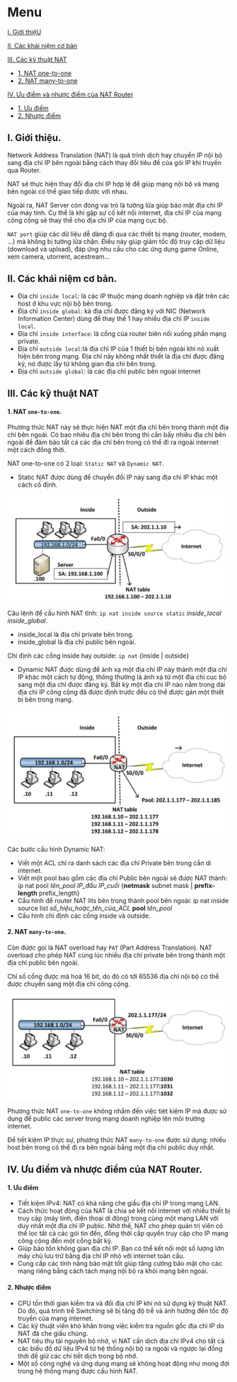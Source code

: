 # Menu
[I. Giới thiệU](#gioi_thieu)

[II. Các khái niệm cơ bản](#cac_khai_niem_co_ban)

[III. Các kỹ thuật NAT](#cac_ky_thuat_nat)
- [1. NAT one-to-one](#one-to-one)
- [2. NAT many-to-one](#many-to-one)

[IV. Ưu điểm và nhược điểm của NAT Router](#uu_diem_va_nhuoc_diem)
- [1. Ưu điểm](#uu_diem)
- [2. Nhược điểm](#nhuoc_diem)



<a name="gioi_thieu"></a>
## I. Giới thiệu.
Network Address Translation (NAT) là quá trình dịch hay chuyển IP nội bộ sang địa chỉ IP bên ngoài bằng cách thay đổi tiêu đề của gói IP khi truyền qua Router.

NAT sẽ thực hiện thay đổi địa chỉ IP hợp lệ để giúp mạng nội bộ và mạng bên ngoài có thể giao tiếp được với nhau.

Ngoài ra, NAT Server còn đóng vai trò là tường lửa giúp bảo mật địa chỉ IP của máy tính. Cụ thể là khi gặp sự cố kết nối internet, địa chỉ IP của mạng công cộng sẽ thay thể cho địa chỉ IP của mạng cục bộ.

`NAT port` giúp các dữ liệu dễ dàng đi qua các thiết bị mạng (router, modem, ...) mà không bị tường lửa chặn. Điều này giúp giảm tốc độ truy cập dữ liệu (download và upload), đáp ứng nhu cầu cho các ứng dụng game Online, xem camera, utorrent, acestream... 

<a name="cac_khai_niem_co_ban"></a>
## II. Các khái niệm cơ bản.
- Địa chỉ `inside local`: là các IP thuộc mạng doanh nghiệp và đặt trên các host ở khu vực nội bộ bên trong.
- Địa chỉ `inside global`: kà địa chỉ được đăng ký với NIC (Network Information Center) dùng để thay thế 1 hay nhiều địa chỉ IP `inside local`.
- Địa chỉ `inside interface`: là cổng của router biên nối xuống phần mạng private.
- Địa chỉ `outside local`:là địa chỉ IP của 1 thiết bị bên ngoài khi nó xuất hiện bên trong mạng. Địa chỉ này không nhất thiết là địa chỉ được đăng ký, nó được lấy từ không gian địa chỉ bên trong.
- Địa chỉ `outside global`: là các địa chỉ public bên ngoài internet

<a name="cac_ky_thuat_nat"></a>
## III. Các kỹ thuật NAT

<a name="one-to-one"></a>
#### 1. NAT `one-to-one`.
Phương thức NAT này sẽ thực hiện NAT một địa chỉ bên trong thành một địa chỉ bên ngoài. Có bao nhiêu địa chỉ bên trong thì cần bấy nhiêu địa chỉ bên ngoài để đảm bảo tất cả các địa chỉ bên trong có thể đi ra ngoài internet một cách đồng thời.

NAT one-to-one có 2 loại: `Static NAT` và `Dynamic NAT`.
- Static NAT được dùng để chuyển đổi IP này sang địa chỉ IP khác một cách cố định.

![static](Pictures/NAT/static_nat.png)

Câu lệnh để cấu hình NAT tĩnh: `ip nat inside source static` *inside_local inside_global*.
- inside_local là địa chỉ private bên trong.
- inside_global là địa chỉ public bên ngoài.

Chỉ định các cổng inside hay outside: `ip nat` {inside | outside}

- Dynamic NAT được dùng để ánh xạ một địa chỉ IP này thành một địa chỉ IP khác một cách tự động, thông thường là ánh xạ từ một địa chỉ cục bộ sang một địa chỉ được đăng ký.
Bất kỳ một địa chỉ IP nào nằm trong dải địa chỉ IP công cộng đã được định trước đều có thể được gán một thiết bị bên trong mạng.

![dynamic](Pictures/NAT/dynamic_nat.png)

Các bước cấu hình Dynamic NAT:
- Viết một ACL chỉ ra danh sách các địa chỉ Private bên trong cần di internet.
- Viết một pool bao gồm các địa chỉ Public bên ngoài sẽ được NAT thành: ip nat pool  *tên_pool IP_đầu IP_cuối* {**netmask** subnet mask | **prefix-length** prefix_length}
- Cấu hình để router NAT lits bên trong thành pool bên ngoài: ip nat inside source list *số_hiệu_hoặc_tên_của_ACL* **pool** *tên_pool*
- Cấu hình chỉ định các cổng inside và outside.

<a name="many-to-one"></a>
#### 2. NAT `many-to-one`.
Còn được gọi là NAT overload hay `PAT` (Part Address Translation). NAT overload cho phép NAT cùng lúc nhiều địa chỉ private bên trong thành một địa chỉ public bên ngoài.

Chỉ số cổng được mã hoá 16 bit, do đó có tới  65536 địa chỉ nội bộ có thể được chuyển sang một địa chỉ công cộng.

![overload](Pictures/NAT/overload_nat.png)

Phương thức NAT `one-to-one` không nhắm đến việc tiét kiệm IP mà được sử dụng để public các server trong mạng doanh nghiệp lên môi trường internet.

Để tiết kiệm IP thực sự, phương thức NAT `many-to-one` được sử dụng: nhiều host bên trong có thể đi ra bên ngoài bằng một địa chỉ public duy nhất.

<a name="uu_diem_va_nhuoc_diem"></a>
## IV. Ưu điểm và nhược điểm của NAT Router.

<a name="uu_diem"></a>
#### 1. Ưu điểm
- Tiết kiệm IPv4: NAT có khả năng che giấu địa chỉ IP trong mạng LAN.
- Cách thức hoạt động của NAT là chia sẻ kết nối internet với nhiều thiết bị truy cập (máy tính, điện thoại di động) trong cùng một mạng LAN với duy nhất một địa chỉ IP public. Nhờ thế, NAT cho phép quản trị viên có thể lọc tất cả các gói tin đến, đồng thời cấp quyền truy cập cho IP mạng công cộng đến một cổng bất kỳ. 
- Giúp bảo tồn không gian địa chỉ IP. Bạn có thể kết nối một số lượng lớn máy chủ lưu trữ bằng địa chỉ IP nhỏ với internet toàn cầu.
- Cung cấp các tính năng bảo mật tốt giúp tăng cường bảo mật cho các mạng riêng bằng cách tách mạng nội bộ ra khỏi mạng bên ngoài.

<a name="nhuoc_diem"></a>
#### 2. Nhược điểm
- CPU tốn thời gian kiểm tra và đổi địa chỉ IP khi nó sử dụng kỹ thuật NAT. Do đó, quá trình trễ Switching sẽ bị tăng độ trễ và ảnh hưởng đến tốc độ truyền của mạng internet.
- Các kỹ thuật viên khó khăn trong việc kiểm tra nguồn gốc địa chỉ IP do NAT đã che giấu chúng.
- NAT tiêu thụ tài nguyên bộ nhớ, vì NAT cần dịch địa chỉ IPv4 cho tất cả các biểu đồ dữ liệu IPv4 từ hệ thống nội bộ ra ngoài và ngược lại đồng thời để giữ các chi tiết dịch trong bộ nhớ.
- Một số công nghệ và ứng dụng mạng sẽ không hoạt động như mong đợi trong hệ thống mạng được cấu hình NAT.




